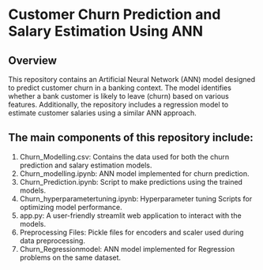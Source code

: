 # Customer Churn Prediction and Salary Estimation Using ANN

## Overview
This repository contains an Artificial Neural Network (ANN) model designed to predict customer churn in a banking context. The model identifies whether a bank customer is likely to leave (churn) based on various features. Additionally, the repository includes a regression model to estimate customer salaries using a similar ANN approach.

## The main components of this repository include:
1. Churn_Modelling.csv: Contains the data used for both the churn prediction and salary estimation models.
2. Churn_modelling.ipynb: ANN model implemented for churn prediction.
3. Churn_Prediction.ipynb: Script to make predictions using the trained models.
4. Churn_hyperparametertuning.ipynb: Hyperparameter tuning Scripts for optimizing model performance.
5. app.py: A user-friendly streamlit web application to interact with the models.
6. Preprocessing Files: Pickle files for encoders and scaler used during data preprocessing.
7. Churn_Regressionmodel: ANN model implemented for Regression problems on the same dataset.